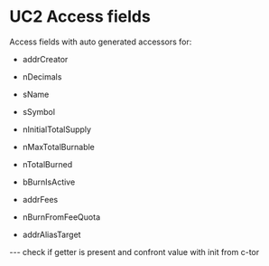 # UC2 Access fields

Access fields with auto generated accessors for:

- addrCreator

- nDecimals

- sName

- sSymbol

- nInitialTotalSupply

- nMaxTotalBurnable

- nTotalBurned

- bBurnIsActive

- addrFees

- nBurnFromFeeQuota

- addrAliasTarget


--- check if getter is present and confront value with init from c-tor
